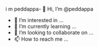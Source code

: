 i m peddappa- 👋 Hi, I’m @peddappa
- 👀 I’m interested in ...
- 🌱 I’m currently learning ...
- 💞️ I’m looking to collaborate on ...
- 📫 How to reach me ...

<!---
peddappa/peddappa is a ✨ special ✨ repository because its `README.md` (this file) appears on your GitHub profile.
You can click the Preview link to take a look at your changes.
--->
